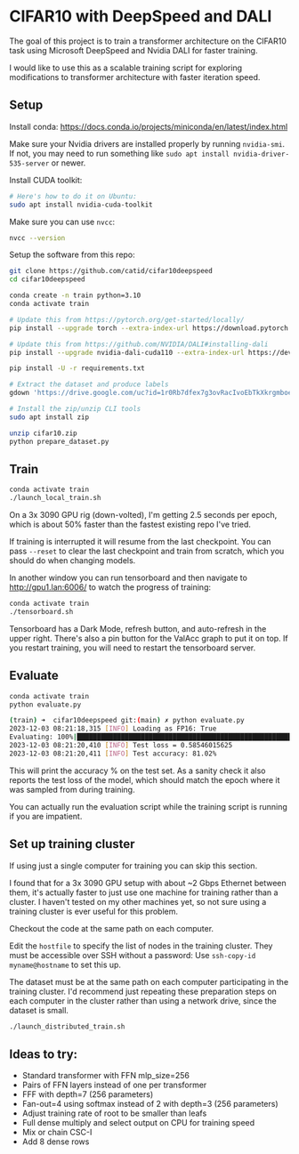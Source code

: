 # CIFAR10 with DeepSpeed and DALI

The goal of this project is to train a transformer architecture on the CIFAR10 task using Microsoft DeepSpeed and Nvidia DALI for faster training.

I would like to use this as a scalable training script for exploring modifications to transformer architecture with faster iteration speed.

## Setup

Install conda: https://docs.conda.io/projects/miniconda/en/latest/index.html

Make sure your Nvidia drivers are installed properly by running `nvidia-smi`.  If not, you may need to run something like `sudo apt install nvidia-driver-535-server` or newer.

Install CUDA toolkit:

```bash
# Here's how to do it on Ubuntu:
sudo apt install nvidia-cuda-toolkit
```

Make sure you can use `nvcc`:

```bash
nvcc --version
```

Setup the software from this repo:

```bash
git clone https://github.com/catid/cifar10deepspeed
cd cifar10deepspeed

conda create -n train python=3.10
conda activate train

# Update this from https://pytorch.org/get-started/locally/
pip install --upgrade torch --extra-index-url https://download.pytorch.org/whl/cu118

# Update this from https://github.com/NVIDIA/DALI#installing-dali
pip install --upgrade nvidia-dali-cuda110 --extra-index-url https://developer.download.nvidia.com/compute/redist

pip install -U -r requirements.txt

# Extract the dataset and produce labels
gdown 'https://drive.google.com/uc?id=1r0Rb7dfex7g3ovRacIvoEbTkXkrgmboe'

# Install the zip/unzip CLI tools
sudo apt install zip

unzip cifar10.zip
python prepare_dataset.py
```


## Train

```bash
conda activate train
./launch_local_train.sh
```

On a 3x 3090 GPU rig (down-volted), I'm getting 2.5 seconds per epoch, which is about 50% faster than the fastest existing repo I've tried.

If training is interrupted it will resume from the last checkpoint.  You can pass `--reset` to clear the last checkpoint and train from scratch, which you should do when changing models.

In another window you can run tensorboard and then navigate to http://gpu1.lan:6006/ to watch the progress of training:

```bash
conda activate train
./tensorboard.sh
```

Tensorboard has a Dark Mode, refresh button, and auto-refresh in the upper right.  There's also a pin button for the ValAcc graph to put it on top.  If you restart training, you will need to restart the tensorboard server.


## Evaluate

```bash
conda activate train
python evaluate.py

(train) ➜  cifar10deepspeed git:(main) ✗ python evaluate.py
2023-12-03 08:21:18,315 [INFO] Loading as FP16: True
Evaluating: 100%|███████████████████████████████████████████████████████████████████████████████████████████| 10000/10000 [00:01<00:00, 6119.13it/s]
2023-12-03 08:21:20,410 [INFO] Test loss = 0.58546015625
2023-12-03 08:21:20,411 [INFO] Test accuracy: 81.02%
```

This will print the accuracy % on the test set.  As a sanity check it also reports the test loss of the model, which should match the epoch where it was sampled from during training.

You can actually run the evaluation script while the training script is running if you are impatient.


## Set up training cluster

If using just a single computer for training you can skip this section.

I found that for a 3x 3090 GPU setup with about ~2 Gbps Ethernet between them, it's actually faster to just use one machine for training rather than a cluster.  I haven't tested on my other machines yet, so not sure using a training cluster is ever useful for this problem.

Checkout the code at the same path on each computer.

Edit the `hostfile` to specify the list of nodes in the training cluster.  They must be accessible over SSH without a password: Use `ssh-copy-id myname@hostname` to set this up.

The dataset must be at the same path on each computer participating in the training cluster.  I'd recommend just repeating these preparation steps on each computer in the cluster rather than using a network drive, since the dataset is small.

```bash
./launch_distributed_train.sh
```


## Ideas to try:

* Standard transformer with FFN mlp_size=256
* Pairs of FFN layers instead of one per transformer
* FFF with depth=7 (256 parameters)
* Fan-out=4 using softmax instead of 2 with depth=3 (256 parameters)
* Adjust training rate of root to be smaller than leafs
* Full dense multiply and select output on CPU for training speed
* Mix or chain CSC-I
* Add 8 dense rows
